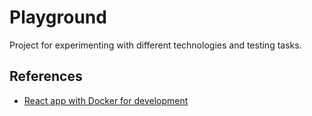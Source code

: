 
# Playground
Project for experimenting with different technologies and testing tasks.

## References
- [React app with Docker for development](https://link_to_project_brunch)